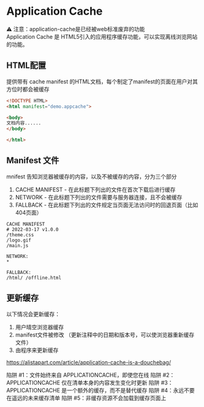 # Application Cache
⚠️ 注意：application-cache是已经被web标准废弃的功能     
Application Cache 是 HTML5引入的应用程序缓存功能，可以实现离线浏览网站的功能。    
## HTML配置
提供带有 cache manifest 的HTML文档，每个制定了manifest的页面在用户对其方位时都会被缓存
```html
<!DOCTYPE HTML>
<html manifest="demo.appcache">

<body>
文档内容......
</body>

</html>
```
## Manifest 文件
mnifest 告知浏览器被缓存的内容，以及不被缓存的内容，分为三个部分
1. CACHE MANIFEST - 在此标题下列出的文件在首次下载后进行缓存
2. NETWORK - 在此标题下列出的文件需要与服务器连接，且不会被缓存
3. FALLBACK - 在此标题下列出的文件规定当页面无法访问时的回退页面（比如404页面）

```
CACHE MANIFEST
# 2022-03-17 v1.0.0 
/theme.css
/logo.gif
/main.js

NETWORK:
*

FALLBACK:
/html/ /offline.html
```

## 更新缓存
以下情况会更新缓存：
1. 用户晴空浏览器缓存
2. manifest文件被修改 （更新注释中的日期和版本号，可以使浏览器重新缓存文件）
3. 由程序来更新缓存

https://alistapart.com/article/application-cache-is-a-douchebag/

陷阱 #1：文件始终来自 APPLICATIONCACHE，即使您在线
陷阱 #2：APPLICATIONCACHE 仅在清单本身的内容发生变化时更新
陷阱 #3：APPLICATIONCACHE 是一个额外的缓存，而不是替代缓存
陷阱 #4：永远不要在遥远的未来缓存清单
陷阱 #5：非缓存资源不会加载到缓存页面上
